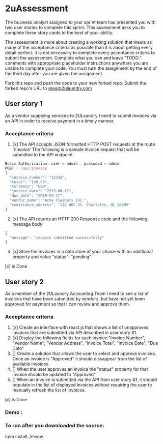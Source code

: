 # 2uAssessment

The business analyst assigned to your sprint team has presented you with two user stories to complete this sprint. This assessment asks you to complete these story cards to the best of your ability.

The assessment is more about creating a working solution that meets as many of the acceptance criteria as possible than it is about getting every detail perfect. It is not necessary to complete every acceptance criteria to submit the assessment. Complete what you can and leave "TODO:" comments with appropriate placeholder instructions anywhere you are unable to complete your code. You must turn the assignment by the end of the third day after you are given the assignment.

Fork this repo and push the code to your new forked repo. Submit the forked repo's URL to greg@2ulaundry.com

## User story 1

As a vendor supplying services to 2ULaundry I need to submit invoices via an API in order to receive payment in a timely manner.

### Acceptance criteria

1. [x] The API accepts JSON formatted HTTP POST requests at the route '/Invoice'
       The following is a sample Invoice request that will be submitted to the API endpoint.

```javascript
Basic Authorization: user = admin , password = admin
POST : /api/invoice
{
  "invoice_number": "12345",
  "total": "199.99",
  "currency": "USD",
  "invoice_date": "2019-08-17",
  "due_date": "2019-09-17",
  "vendor_name": "Acme Cleaners Inc.",
  "remittance_address": "123 ABC St. Charlotte, NC 28209"
}
```

2. [x] The API returns an HTTP 200 Response code and the following message body

```javascript
{
  "message": "invoice submitted successfully"
}
```

3. [x] Store the invoices in a data store of your choice with an additional property and value "status": "pending"

[x] is Done

## User story 2

As a member of the 2ULaundry Accounting Team I need to see a list of invoices that have been submitted by vendors, but have not yet been approved for payment so that I can review and approve them.

### Acceptance criteria

1. [x] Create an interface with react.js that shows a list of unapproved invoices that are submitted via API described in user story #1.
2. [x] Display the following fields for each invoice:"Invoice Number", "Vendor Name", "Vendor Address", "Invoice Total", "Invoice Date", "Due Date"
3. [] Create a solution that allows the user to select and approve invoices. Once an invoice is "Approved" it should dissappear from the list of available invoices.
4. [] When the user approves an invoice the "status" property for that invoice should be updated to "Approved"
5. [] When an invoice is submitted via the API from user story #1, it should populate in the list of displayed invoices without requiring the user to manually refresh the list of invoices.

[x] is Done

### Demo :

### To run after you downloaded the source:

npm install
./mvnw
